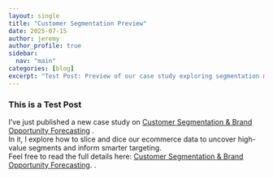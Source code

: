```yaml
---
layout: single
title: "Customer Segmentation Preview"
date: 2025-07-15
author: jeremy
author_profile: true
sidebar:
  nav: "main"
categories: [blog]
excerpt: "Test Post: Preview of our case study exploring segmentation methods and outcomes."
---
```


### This is a Test Post

I’ve just published a new case study on [Customer Segmentation & Brand Opportunity Forecasting](/case-studies/customer-segmentation/)
.  
In it, I explore how to slice and dice our ecommerce data to uncover high-value segments and inform smarter targeting.  
Feel free to read the full details here: [Customer Segmentation & Brand Opportunity Forecasting](/case-studies/customer-segmentation/).
.
